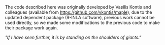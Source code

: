 The code described here was originally developed by Vasilis Kontis and colleagues (available from https://github.com/vkontis/maple), due to the updated dependent package (R-INLA software), previous work cannot be used directly, so we made some modifications to the previous code to make their package work again.


*"If I have seen further, it is by standing on the shoulders of giants."*
